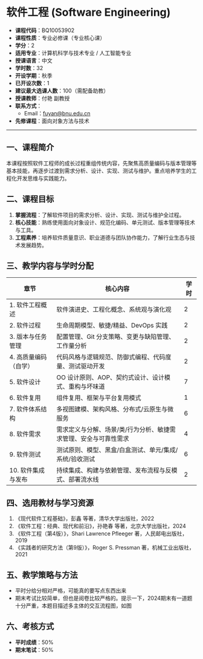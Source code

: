 # 软件工程 (Software Engineering)

- **课程代码**：BQ10053902  
- **课程性质**：专业必修课（专业核心课）  
- **学分**：2  
- **适用专业**：计算机科学与技术专业 / 人工智能专业  
- **授课语言**：中文  
- **学时数**：32  
- **开设学期**：秋季  
- **已开设次数**：1  
- **建议最大选课人数**：100（需配备助教）  
- **授课教师**：付艳 副教授  
- **联系方式**：  
  - Email：fuyan@bnu.edu.cn  
- **先修课程**：面向对象方法与技术  

---

## 一、课程简介

本课程按照软件工程师的成长过程重组传统内容，先聚焦高质量编码与版本管理等基本技能，再逐步过渡到需求分析、设计、实现、测试与维护。重点培养学生的工程化开发思维与实践能力。

## 二、课程目标

1. **掌握流程**：了解软件项目的需求分析、设计、实现、测试与维护全过程。  
2. **核心技能**：熟练使用面向对象设计、规范化编码、单元测试、版本管理等技术与工具。  
3. **工程素养**：培养软件质量意识、职业道德与团队协作能力，了解行业生态与技术发展趋势。

## 三、教学内容与学时分配

| 章节                      | 核心内容                                                                                       | 学时   |
| ------------------------- | ---------------------------------------------------------------------------------------------- | ------ |
| 1. 软件工程概述           | 软件演进史、工程化概念、系统观与演化观                                                          | 2      |
| 2. 软件过程               | 生命周期模型、敏捷/精益、DevOps 实践                                                             | 2      |
| 3. 版本与任务管理         | 配置管理、Git 分支策略、变更与缺陷管理、工作量分析                                               | 2      |
| 4. 高质量编码（自学）     | 代码风格与逻辑规范、防御式编程、代码度量、测试驱动开发                                           | 2      |
| 5. 软件设计               | OO 设计原则、AOP、契约式设计、设计模式、重构与坏味道                                             | 7      |
| 6. 软件复用               | 组件复用、框架与平台复用模式                                                                     | 1      |
| 7. 软件体系结构           | 多视图建模、架构风格、分布式/云原生与微服务                                                       | 6      |
| 8. 软件需求               | 需求定义与分解、场景/类/行为分析、敏捷需求管理、安全与可靠性需求                                   | 4      |
| 9. 软件测试               | 测试原则、模型、黑盒/白盒测试、单元/集成/系统/验收测试                                             | 6      |
| 10. 软件集成与发布         | 持续集成、构建与依赖管理、发布流程与反模式、部署流水线                                             | 2      |

## 四、选用教材与学习资源

1. 《现代软件工程基础》，彭鑫 等著，清华大学出版社，2022  
2. 《软件工程：经典、现代和前沿》，孙艳春 等著，北京大学出版社，2024  
3. 《软件工程（第4版）》，Shari Lawrence Pfleeger 著，人民邮电出版社，2019  
4. 《实践者的研究方法（第9版）》，Roger S. Pressman 著，机械工业出版社，2021  

## 五、教学策略与方法

- 平时分给分相对严格，可能真的要写点东西出来
- 期末考试比较简单，但也是阅卷比较严格的。提示一下，2024期末有一道题十分严重，本题目描述多主体的交互流程图，如图  
 

## 六、考核方式

- **平时成绩**：50%  
- **期末笔试**：50%  
